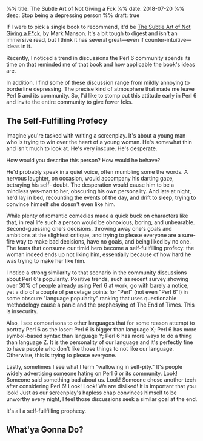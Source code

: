 %% title: The Subtle Art of Not Giving a Fck
%% date: 2018-07-20
%% desc: Stop being a depressing person
%% draft: true

If I were to pick a single book to recommend, it'd be
[The Subtle Art of Not Giving a F*ck](https://www.amazon.com/Subtle-Art-Not-Giving-Counterintuitive/dp/0062457713), by Mark Manson. It's a bit tough to
digest and isn't an immersive read, but I think it has several great—even if
counter-intuitive—ideas in it.

Recently, I noticed a trend in discussions the Perl 6 community spends its time on that reminded me of that book and how applicable the book's ideas are.

In addition, I find some of these discussion range from mildly annoying to borderline depressing. The precise kind of atmosphere that made me leave Perl 5 and its community. So, I'd like to stomp out this attitude early in Perl 6 and invite the entire community to give fewer fcks.

## The Self-Fulfilling Profecy

Imagine you're tasked with writing a screenplay. It's about a young man who is
trying to win over the heart of a young woman. He's somewhat thin and isn't much to look at. He's very inscure. He's desperate.

How would you describe this person? How would he behave?

He'd probably speak in a quiet voice, often mumbling some the words. A nervous
laughter, on occasion, would accompany his darting gaze, betraying his self-
doubt. The desperation would cause him to be a mindless yes-man to her,
obscuring his own personality. And late at night, he'd lay in bed, recounting
the events of the day, and drift to sleep, trying to convince himself she doesn't even like him.

While plenty of romantic comedies made a quick buck on characters like that, in
real life such a person would be obnoxious, boring, and unbearable. Second-guessing one's decisions, throwing away one's goals and ambitions at the
slightest critique, and trying to please everyone are a sure-fire way to make bad decisions, have no goals, and being liked by no one. The fears that consume our timid hero become a self-fullfilling profecy: the woman indeed ends up not liking him, essentially because of how hard he was trying to make her like him.

I notice a strong similarity to that scenario in the community discussions
about Perl 6's popularity. Positive trends, such as recent survey showing over
30% of people already using Perl 6 at work, go with barely a notice, yet a dip of a couple of percetage points for "Perl" (not even "Perl 6"!) in some obscure
"language popularity" ranking that uses questionable methodology cause a panic and the prophesying of The End of Times. This is insecurity.

Also, I see comparisons to other languages that for some reason attempt to
portray Perl 6 as the loser: Perl 6 is bigger than language X; Perl 6 has more symbol-based syntax than language Y; Perl 6 has more ways to do a thing than
language Z. It is the personality of our language and it's perfectly fine to have people who don't like those things to not like our language. Otherwise, this is trying to please everyone.

Lastly, sometimes I see what I term "wallowing in self-pity." It's people widely advertising someone hating on Perl 6 or its community. Look! Someone
said something bad about us. Look! Someone chose another tech after considering Perl 6! Look! Look! We are disliked! It is important that you look!
Just as our screenplay's hapless chap convinces himself to be unworthy every night, I feel those discussions seek a similar goal at the end.

It's all a self-fullfilling prophecy.

## What'ya Gonna Do?

